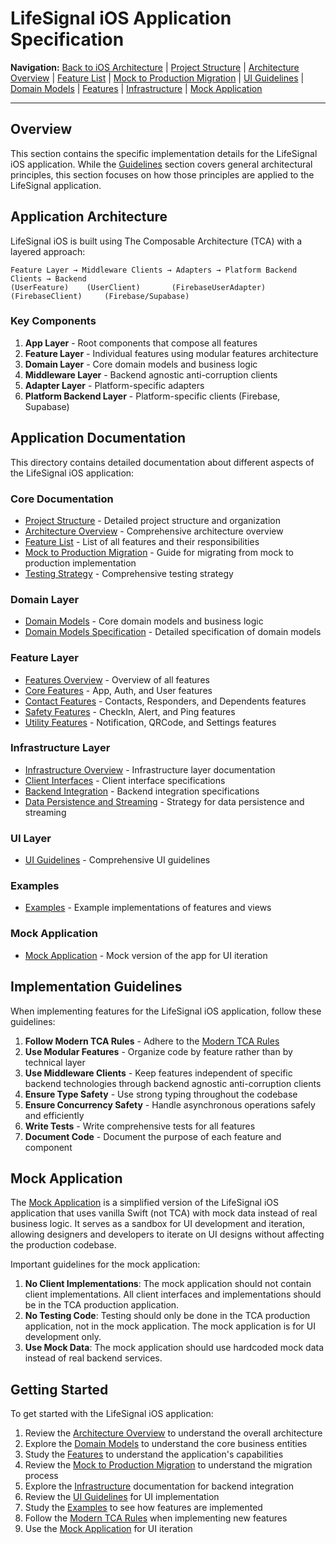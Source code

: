 # LifeSignal iOS Application Specification

**Navigation:** [Back to iOS Architecture](../iOS/README_copy.md) | [Project Structure](ProjectStructure.md) | [Architecture Overview](ArchitectureOverview.md) | [Feature List](FeatureList.md) | [Mock to Production Migration](MockToProductionMigration.md) | [UI Guidelines](UI/UIGuidelines.md) | [Domain Models](Domain/README.md) | [Features](Features/README.md) | [Infrastructure](Infrastructure/README.md) | [Mock Application](../../iOSMockApplication/README.md)

---

## Overview

This section contains the specific implementation details for the LifeSignal iOS application. While the [Guidelines](../iOS/Guidelines) section covers general architectural principles, this section focuses on how those principles are applied to the LifeSignal application.

## Application Architecture

LifeSignal iOS is built using The Composable Architecture (TCA) with a layered approach:

```
Feature Layer → Middleware Clients → Adapters → Platform Backend Clients → Backend
(UserFeature)    (UserClient)       (FirebaseUserAdapter)  (FirebaseClient)     (Firebase/Supabase)
```

### Key Components

1. **App Layer** - Root components that compose all features
2. **Feature Layer** - Individual features using modular features architecture
3. **Domain Layer** - Core domain models and business logic
4. **Middleware Layer** - Backend agnostic anti-corruption clients
5. **Adapter Layer** - Platform-specific adapters
6. **Platform Backend Layer** - Platform-specific clients (Firebase, Supabase)

## Application Documentation

This directory contains detailed documentation about different aspects of the LifeSignal iOS application:

### Core Documentation

- [Project Structure](ProjectStructure.md) - Detailed project structure and organization
- [Architecture Overview](ArchitectureOverview.md) - Comprehensive architecture overview
- [Feature List](FeatureList.md) - List of all features and their responsibilities
- [Mock to Production Migration](MockToProductionMigration.md) - Guide for migrating from mock to production implementation
- [Testing Strategy](Testing.md) - Comprehensive testing strategy

### Domain Layer

- [Domain Models](Domain/README.md) - Core domain models and business logic
- [Domain Models Specification](Domain/Models.md) - Detailed specification of domain models

### Feature Layer

- [Features Overview](Features/README.md) - Overview of all features
- [Core Features](Features/CoreFeatures.md) - App, Auth, and User features
- [Contact Features](Features/ContactFeatures.md) - Contacts, Responders, and Dependents features
- [Safety Features](Features/SafetyFeatures.md) - CheckIn, Alert, and Ping features
- [Utility Features](Features/UtilityFeatures.md) - Notification, QRCode, and Settings features

### Infrastructure Layer

- [Infrastructure Overview](Infrastructure/README.md) - Infrastructure layer documentation
- [Client Interfaces](Infrastructure/ClientInterfaces.md) - Client interface specifications
- [Backend Integration](Infrastructure/BackendIntegration.md) - Backend integration specifications
- [Data Persistence and Streaming](Infrastructure/DataPersistenceStreaming.md) - Strategy for data persistence and streaming

### UI Layer

- [UI Guidelines](UI/UIGuidelines.md) - Comprehensive UI guidelines

### Examples

- [Examples](Examples) - Example implementations of features and views

### Mock Application

- [Mock Application](../../iOSMockApplication/README.md) - Mock version of the app for UI iteration

## Implementation Guidelines

When implementing features for the LifeSignal iOS application, follow these guidelines:

1. **Follow Modern TCA Rules** - Adhere to the [Modern TCA Rules](../iOS/Guidelines/Production/TCA/ModernTCARules.md)
2. **Use Modular Features** - Organize code by feature rather than by technical layer
3. **Use Middleware Clients** - Keep features independent of specific backend technologies through backend agnostic anti-corruption clients
4. **Ensure Type Safety** - Use strong typing throughout the codebase
5. **Ensure Concurrency Safety** - Handle asynchronous operations safely and efficiently
6. **Write Tests** - Write comprehensive tests for all features
7. **Document Code** - Document the purpose of each feature and component

## Mock Application

The [Mock Application](../../iOSMockApplication/README.md) is a simplified version of the LifeSignal iOS application that uses vanilla Swift (not TCA) with mock data instead of real business logic. It serves as a sandbox for UI development and iteration, allowing designers and developers to iterate on UI designs without affecting the production codebase.

Important guidelines for the mock application:

1. **No Client Implementations**: The mock application should not contain client implementations. All client interfaces and implementations should be in the TCA production application.
2. **No Testing Code**: Testing should only be done in the TCA production application, not in the mock application. The mock application is for UI development only.
3. **Use Mock Data**: The mock application should use hardcoded mock data instead of real backend services.

## Getting Started

To get started with the LifeSignal iOS application:

1. Review the [Architecture Overview](ArchitectureOverview.md) to understand the overall architecture
2. Explore the [Domain Models](Domain/README.md) to understand the core business entities
3. Study the [Features](Features/README.md) to understand the application's capabilities
4. Review the [Mock to Production Migration](MockToProductionMigration.md) to understand the migration process
5. Explore the [Infrastructure](Infrastructure/ClientInterfaces.md) documentation for backend integration
6. Review the [UI Guidelines](UI/UIGuidelines.md) for UI implementation
7. Study the [Examples](Examples) to see how features are implemented
8. Follow the [Modern TCA Rules](../iOS/Guidelines/Production/TCA/ModernTCARules.md) when implementing new features
9. Use the [Mock Application](../../iOSMockApplication/README.md) for UI iteration
